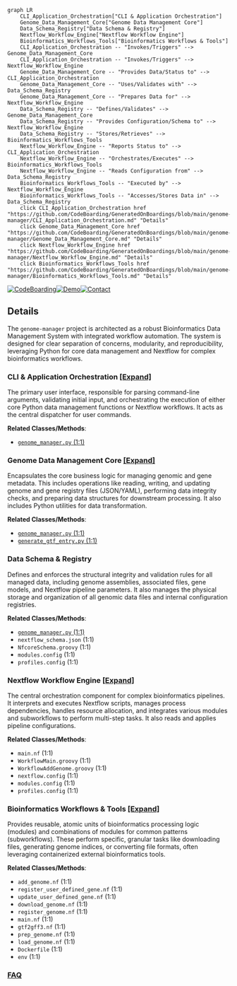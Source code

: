 ```mermaid
graph LR
    CLI_Application_Orchestration["CLI & Application Orchestration"]
    Genome_Data_Management_Core["Genome Data Management Core"]
    Data_Schema_Registry["Data Schema & Registry"]
    Nextflow_Workflow_Engine["Nextflow Workflow Engine"]
    Bioinformatics_Workflows_Tools["Bioinformatics Workflows & Tools"]
    CLI_Application_Orchestration -- "Invokes/Triggers" --> Genome_Data_Management_Core
    CLI_Application_Orchestration -- "Invokes/Triggers" --> Nextflow_Workflow_Engine
    Genome_Data_Management_Core -- "Provides Data/Status to" --> CLI_Application_Orchestration
    Genome_Data_Management_Core -- "Uses/Validates with" --> Data_Schema_Registry
    Genome_Data_Management_Core -- "Prepares Data for" --> Nextflow_Workflow_Engine
    Data_Schema_Registry -- "Defines/Validates" --> Genome_Data_Management_Core
    Data_Schema_Registry -- "Provides Configuration/Schema to" --> Nextflow_Workflow_Engine
    Data_Schema_Registry -- "Stores/Retrieves" --> Bioinformatics_Workflows_Tools
    Nextflow_Workflow_Engine -- "Reports Status to" --> CLI_Application_Orchestration
    Nextflow_Workflow_Engine -- "Orchestrates/Executes" --> Bioinformatics_Workflows_Tools
    Nextflow_Workflow_Engine -- "Reads Configuration from" --> Data_Schema_Registry
    Bioinformatics_Workflows_Tools -- "Executed by" --> Nextflow_Workflow_Engine
    Bioinformatics_Workflows_Tools -- "Accesses/Stores Data in" --> Data_Schema_Registry
    click CLI_Application_Orchestration href "https://github.com/CodeBoarding/GeneratedOnBoardings/blob/main/genome-manager/CLI_Application_Orchestration.md" "Details"
    click Genome_Data_Management_Core href "https://github.com/CodeBoarding/GeneratedOnBoardings/blob/main/genome-manager/Genome_Data_Management_Core.md" "Details"
    click Nextflow_Workflow_Engine href "https://github.com/CodeBoarding/GeneratedOnBoardings/blob/main/genome-manager/Nextflow_Workflow_Engine.md" "Details"
    click Bioinformatics_Workflows_Tools href "https://github.com/CodeBoarding/GeneratedOnBoardings/blob/main/genome-manager/Bioinformatics_Workflows_Tools.md" "Details"
```

[![CodeBoarding](https://img.shields.io/badge/Generated%20by-CodeBoarding-9cf?style=flat-square)](https://github.com/CodeBoarding/GeneratedOnBoardings)[![Demo](https://img.shields.io/badge/Try%20our-Demo-blue?style=flat-square)](https://www.codeboarding.org/demo)[![Contact](https://img.shields.io/badge/Contact%20us%20-%20contact@codeboarding.org-lightgrey?style=flat-square)](mailto:contact@codeboarding.org)

## Details

The `genome-manager` project is architected as a robust Bioinformatics Data Management System with integrated workflow automation. The system is designed for clear separation of concerns, modularity, and reproducibility, leveraging Python for core data management and Nextflow for complex bioinformatics workflows.

### CLI & Application Orchestration [[Expand]](./CLI_Application_Orchestration.md)
The primary user interface, responsible for parsing command-line arguments, validating initial input, and orchestrating the execution of either core Python data management functions or Nextflow workflows. It acts as the central dispatcher for user commands.


**Related Classes/Methods**:

- <a href="https://github.com/pfizer-opensource/genome-manager/blob/main/genome_manager/genome_manager.py#L1-L1" target="_blank" rel="noopener noreferrer">`genome_manager.py` (1:1)</a>


### Genome Data Management Core [[Expand]](./Genome_Data_Management_Core.md)
Encapsulates the core business logic for managing genomic and gene metadata. This includes operations like reading, writing, and updating genome and gene registry files (JSON/YAML), performing data integrity checks, and preparing data structures for downstream processing. It also includes Python utilities for data transformation.


**Related Classes/Methods**:

- <a href="https://github.com/pfizer-opensource/genome-manager/blob/main/genome_manager/genome_manager.py#L1-L1" target="_blank" rel="noopener noreferrer">`genome_manager.py` (1:1)</a>
- <a href="https://github.com/pfizer-opensource/genome-manager/blob/main/genome_manager/generate_gtf_entry.py#L1-L1" target="_blank" rel="noopener noreferrer">`generate_gtf_entry.py` (1:1)</a>


### Data Schema & Registry
Defines and enforces the structural integrity and validation rules for all managed data, including genome assemblies, associated files, gene models, and Nextflow pipeline parameters. It also manages the physical storage and organization of all genomic data files and internal configuration registries.


**Related Classes/Methods**:

- <a href="https://github.com/pfizer-opensource/genome-manager/blob/main/genome_manager/genome_manager.py#L1-L1" target="_blank" rel="noopener noreferrer">`genome_manager.py` (1:1)</a>
- `nextflow_schema.json` (1:1)
- `NfcoreSchema.groovy` (1:1)
- `modules.config` (1:1)
- `profiles.config` (1:1)


### Nextflow Workflow Engine [[Expand]](./Nextflow_Workflow_Engine.md)
The central orchestration component for complex bioinformatics pipelines. It interprets and executes Nextflow scripts, manages process dependencies, handles resource allocation, and integrates various modules and subworkflows to perform multi-step tasks. It also reads and applies pipeline configurations.


**Related Classes/Methods**:

- `main.nf` (1:1)
- `WorkflowMain.groovy` (1:1)
- `WorkflowAddGenome.groovy` (1:1)
- `nextflow.config` (1:1)
- `modules.config` (1:1)
- `profiles.config` (1:1)


### Bioinformatics Workflows & Tools [[Expand]](./Bioinformatics_Workflows_Tools.md)
Provides reusable, atomic units of bioinformatics processing logic (modules) and combinations of modules for common patterns (subworkflows). These perform specific, granular tasks like downloading files, generating genome indices, or converting file formats, often leveraging containerized external bioinformatics tools.


**Related Classes/Methods**:

- `add_genome.nf` (1:1)
- `register_user_defined_gene.nf` (1:1)
- `update_user_defined_gene.nf` (1:1)
- `download_genome.nf` (1:1)
- `register_genome.nf` (1:1)
- `main.nf` (1:1)
- `gtf2gff3.nf` (1:1)
- `prep_genome.nf` (1:1)
- `load_genome.nf` (1:1)
- `Dockerfile` (1:1)
- `env` (1:1)




### [FAQ](https://github.com/CodeBoarding/GeneratedOnBoardings/tree/main?tab=readme-ov-file#faq)